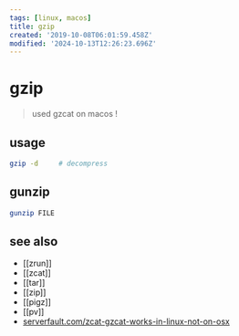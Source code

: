 ```yaml
---
tags: [linux, macos]
title: gzip
created: '2019-10-08T06:01:59.458Z'
modified: '2024-10-13T12:26:23.696Z'
---
```


# gzip

> used gzcat on macos !

## usage

```sh
gzip -d     # decompress
```

## gunzip

```sh
gunzip FILE
```

## see also

- [[zrun]]
- [[zcat]]
- [[tar]]
- [[zip]]
- [[pigz]]
- [[pv]]
- [serverfault.com/zcat-gzcat-works-in-linux-not-on-osx](https://serverfault.com/a/570026/200496)
